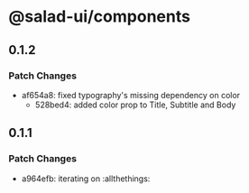 # @salad-ui/components

## 0.1.2

### Patch Changes

- af654a8: fixed typography's missing dependency on color
  - 528bed4: added color prop to Title, Subtitle and Body

## 0.1.1

### Patch Changes

- a964efb: iterating on :allthethings:
